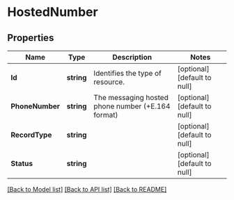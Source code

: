 # HostedNumber

## Properties
Name | Type | Description | Notes
------------ | ------------- | ------------- | -------------
**Id** | **string** | Identifies the type of resource. | [optional] [default to null]
**PhoneNumber** | **string** | The messaging hosted phone number (+E.164 format) | [optional] [default to null]
**RecordType** | **string** |  | [optional] [default to null]
**Status** | **string** |  | [optional] [default to null]

[[Back to Model list]](../README.md#documentation-for-models) [[Back to API list]](../README.md#documentation-for-api-endpoints) [[Back to README]](../README.md)

